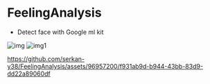 # FeelingAnalysis

* Detect face with Google ml kit

![img](https://github.com/serkan-y38/FeelingAnalysis/assets/96957200/08d4023e-1bb0-4a09-b858-4c15ea5b355d)
![img1](https://github.com/serkan-y38/FeelingAnalysis/assets/96957200/2dd7a175-f946-42ac-bb58-5bc031fb6c21)


https://github.com/serkan-y38/FeelingAnalysis/assets/96957200/f931ab9d-b944-43bb-83d9-dd22a89060df
